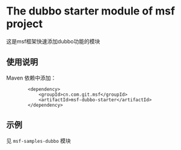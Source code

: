 # The dubbo starter module of msf project #
这是msf框架快速添加dubbo功能的模块

## 使用说明 ##

Maven 依赖中添加：

            <dependency>
                <groupId>cn.com.git.msf</groupId>
                <artifactId>msf-dubbo-starter</artifactId>
            </dependency>

## 示例 ##

见 `msf-samples-dubbo` 模块